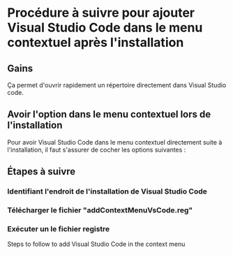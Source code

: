 # Procédure à suivre pour ajouter Visual Studio Code dans le menu contextuel après l'installation

## Gains

Ça permet d'ouvrir rapidement un répertoire directement dans Visual Studio code.

## Avoir l'option dans le menu contextuel lors de l'installation

Pour avoir Visual Studio Code dans le menu contextuel directement suite à l'installation, il faut s'assurer de cocher les options suivantes : 

## Étapes à suivre

### Identifiant l'endroit de l'installation de Visual Studio Code

### Télécharger le fichier "addContextMenuVsCode.reg"

### Exécuter un le fichier registre

Steps to follow to add Visual Studio Code in the context menu

